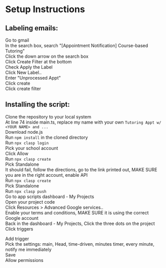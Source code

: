 # Setup Instructions

## Labeling emails:

Go to gmail  
In the search box, search "[Appointment Notification] Course-based Tutoring"  
Click the down arrow on the search box  
Click Create Filter at the bottom  
Check Apply the Label  
Click New Label..  
Enter "Unprocessed Appt"  
Click create  
Click create filter

## Installing the script:

Clone the repository to your local system  
At line 74 inside main.ts, replace my name with your own `Tutoring Appt w/ <YOUR NAME> and ...`  
Download node.js  
Run `npm install` in the cloned directory  
Run `npx clasp login`  
Pick your school account  
Click Allow  
Run `npx clasp create`  
Pick Standalone  
It should fail, follow the directions, go to the link printed out, MAKE SURE you are in the right account, enable API  
Run `npx clasp create`  
Pick Standalone  
Run `npx clasp push`  
Go to app scripts dashboard - My Projects  
Open your project code  
Click Resources > Advanced Google services..  
Enable your terms and conditions, MAKE SURE it is using the correct Google account  
Back in the dashboard - My Projects, Click the three dots on the project  
Click triggers

Add trigger  
Pick the settings: main, Head, time-driven, minutes timer, every minute, notify me immediately  
Save  
Allow permissions
